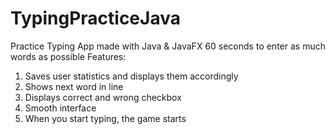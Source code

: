 # TypingPracticeJava
Practice Typing App made with Java &amp; JavaFX
60 seconds to enter as much words as possible
Features:
1) Saves user statistics and displays them accordingly
2) Shows next word in line
3) Displays correct and wrong checkbox
4) Smooth interface
5) When you start typing, the game starts


